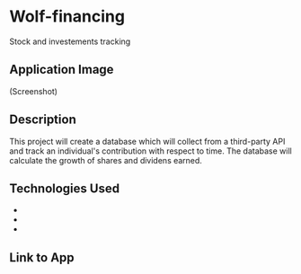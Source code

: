 # Wolf-financing
Stock and investements tracking

## Application Image
(Screenshot)

## Description 
This project will create a database which will collect from a third-party API and track an individual's contribution with respect to time. The database will calculate the growth of shares and dividens earned.

## Technologies Used
-
-
-

## Link to App
